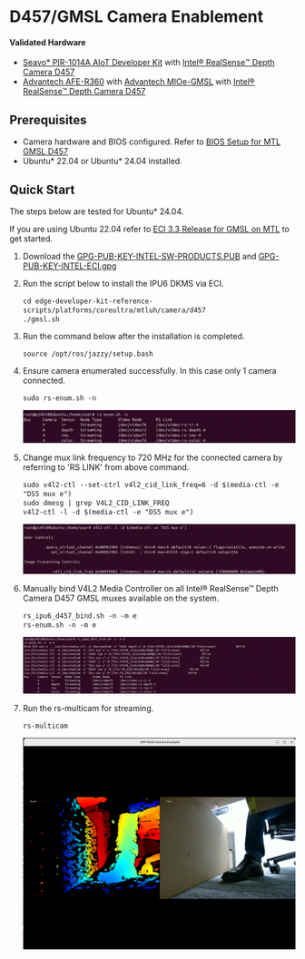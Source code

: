 # D457/GMSL Camera Enablement

#### Validated Hardware
- [Seavo* PIR-1014A AIoT Developer Kit](https://www.seavo.com/en/pir_devkit/) with [Intel® RealSense™ Depth Camera D457](https://www.intelrealsense.com/depth-camera-d457/)
- [Advantech AFE-R360](https://www.advantech.com/en/products/8d5aadd0-1ef5-4704-a9a1-504718fb3b41/afe-r360/mod_1e4a1980-9a31-46e6-87b6-affbd7a2cb44) with [Advantech MIOe-GMSL](https://www.advantech.com/en/products/8d5aadd0-1ef5-4704-a9a1-504718fb3b41/mioe-mipi/mod_3c2c8e79-1891-4d38-83f7-8c6e209e7aab) with [Intel® RealSense™ Depth Camera D457](https://www.intelrealsense.com/depth-camera-d457/)


## Prerequisites

- Camera hardware and BIOS configured. Refer to [BIOS Setup for MTL GMSL D457](./BIOS_README.md)
- Ubuntu* 22.04 or Ubuntu* 24.04 installed.

## Quick Start

The steps below are tested for Ubuntu* 24.04. 

If you are using Ubuntu 22.04 refer to [ECI 3.3 Release for GMSL on MTL](https://eci.intel.com/docs/3.3/development/tutorials/enable-gmsl.html#intel-gmsl-intel-ipu6-debian-kernel-modules-dkms) to get started.

1. Download the [GPG-PUB-KEY-INTEL-SW-PRODUCTS.PUB](https://apt.repos.intel.com/intel-gpg-keys/GPG-PUB-KEY-INTEL-SW-PRODUCTS.PUB) and [GPG-PUB-KEY-INTEL-ECI.gpg](https://eci.intel.com/repos/gpg-keys/GPG-PUB-KEY-INTEL-ECI.gpg)

2. Run the script below to install the IPU6 DKMS via ECI. 
   ```
   cd edge-developer-kit-reference-scripts/platforms/coreultra/mtluh/camera/d457
   ./gmsl.sh
   ```

3. Run the command below after the installation is completed. 
   ```
   source /opt/ros/jazzy/setup.bash
   ```
4. Ensure camera enumerated successfully. In this case only 1 camera connected. 
   ```
   sudo rs-enum.sh -n
   ```
   ![rs-enum](./images/rs-enum.png)

5. Change mux link frequency to 720 MHz for the connected camera by referring to 'RS LINK' from above command.
   ```
   sudo v4l2-ctl --set-ctrl v4l2_cid_link_freq=6 -d $(media-ctl -e "DS5 mux e")
   sudo dmesg | grep V4L2_CID_LINK_FREQ
   v4l2-ctl -l -d $(media-ctl -e "DS5 mux e")
   ```
   ![dlink](./images/dlink.png)

6. Manually bind V4L2 Media Controller on all Intel® RealSense™ Depth Camera D457 GMSL muxes available on the system.
   ```
   rs_ipu6_d457_bind.sh -n -m e
   rs-enum.sh -n -m e
   ```
   ![binded](./images/binded.png)

7. Run the rs-multicam for streaming. 
   ```
   rs-multicam
   ```
   ![stream](./images/stream.png)
